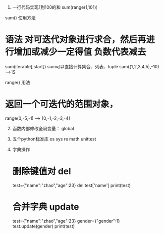 1. 一行代码实现1到100的和
sum(range(1,101))

sum() 使用方法
# 语法 对可迭代对象进行求合，然后再进行增加或减少一定得值 负数代表减去 
sum(iterable[,start])
sum可以直接计算集合、列表、tuple
sum((1,2,3,4,5),-10) -->15

range() 用法
# 返回一个可迭代的范围对象，
range(0,-5,-1) --> [0,-1,-2,-3,-4]


2. 函数内部修改全局变量： global 


3. 五个python标准库 
 os sys re math unittest

 4. 字典操作 

    # 删除键值对 del

    test={"name":"zhao","age":23}
    del test['name']
    print(test)

    # 合并字典 update

    test={"name":"zhao","age":23}
    gender={"gender":1}
    test.update(gender)
    print(test)


    
